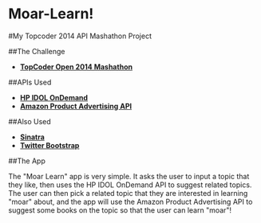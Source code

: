 Moar-Learn!
==========

#My Topcoder 2014 API Mashathon Project

##The Challenge
- **[TopCoder Open 2014 Mashathon](http://community.topcoder.com/tco14/developer-events/win-at-tco14/#winMashathon)**

##APIs Used
- **[HP IDOL OnDemand](http://www.idolondemand.com/)** 
- **[Amazon Product Advertising API](https://affiliate-program.amazon.com/gp/advertising/api/detail/main.html)**

##Also Used
- **[Sinatra](www.sinatrarb.com)**
- **[Twitter Bootstrap](getbootstrap.com)**


##The App

The "Moar Learn" app is very simple. It asks the user to input a topic that they like, then uses the HP IDOL OnDemand API to suggest related topics. The user can then pick a related topic that they are interested in learning "moar" about, and the app will use the Amazon Product Advertising API to suggest some books on the topic so that the user can learn "moar"!
